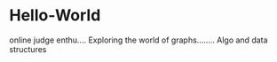 # Hello-World

online judge enthu.... Exploring the world of graphs........ Algo and data structures
